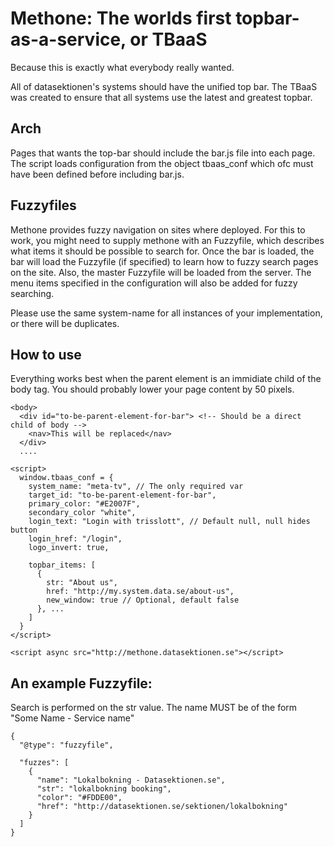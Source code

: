 

Methone: The worlds first topbar-as-a-service, or TBaaS
==============================================
Because this is exactly what everybody really wanted.

All of datasektionen's systems should have the unified top bar. The
TBaaS was created to ensure that all systems use the latest and
greatest topbar.

Arch
----

Pages that wants the top-bar should include the bar.js file into
each page. The script loads configuration from the object tbaas_conf
which ofc must have been defined before including bar.js.

Fuzzyfiles
----------
Methone provides fuzzy navigation on sites where deployed. For this to work,
you might need to supply methone with an Fuzzyfile, which describes what items
it should be possible to search for. Once the bar is loaded, the bar will load
the Fuzzyfile (if specified) to learn how to fuzzy search pages on the site. Also,
the master Fuzzyfile will be loaded from the server. The menu items specified in
the configuration will also be added for fuzzy searching.

Please use the same system-name for all instances of your
implementation, or there will be duplicates.

How to use
----------
Everything works best when the parent element is an immidiate child of the body
tag. You should probably lower your page content by 50 pixels.

    <body>
      <div id="to-be-parent-element-for-bar"> <!-- Should be a direct child of body -->
        <nav>This will be replaced</nav>
      </div>
      ....

    <script>
      window.tbaas_conf = {
        system_name: "meta-tv", // The only required var
        target_id: "to-be-parent-element-for-bar",
        primary_color: "#E2007F",
        secondary_color "white",
        login_text: "Login with trisslott", // Default null, null hides button
        login_href: "/login",
        logo_invert: true,

        topbar_items: [
          {
            str: "About us",
            href: "http://my.system.data.se/about-us",
            new_window: true // Optional, default false
          }, ...
        ]
      }
    </script>

    <script async src="http://methone.datasektionen.se"></script>


An example Fuzzyfile:
---
Search is performed on the str value. The name MUST be of the form "Some Name -
Service name"

    {
      "@type": "fuzzyfile",

      "fuzzes": [
        {
          "name": "Lokalbokning - Datasektionen.se",
          "str": "lokalbokning booking",
          "color": "#FDDE00",
          "href": "http://datasektionen.se/sektionen/lokalbokning"
        }
      ]
    }

